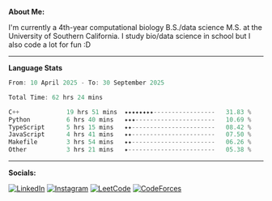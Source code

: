 **About Me:**

I'm currently a 4th-year computational biology B.S./data science M.S. at the University of Southern California. I study bio/data science in school but I also code a lot for fun :D

-------

**Language Stats**

<!--START_SECTION:waka-->

```c++
From: 10 April 2025 - To: 30 September 2025

Total Time: 62 hrs 24 mins

C++             19 hrs 51 mins  ✦✦✦✦✦✦✦✦-----------------   31.83 %
Python          6 hrs 40 mins   ✦✦✦----------------------   10.69 %
TypeScript      5 hrs 15 mins   ✦✦-----------------------   08.42 %
JavaScript      4 hrs 41 mins   ✦✦-----------------------   07.50 %
Makefile        3 hrs 54 mins   ✦✦-----------------------   06.26 %
Other           3 hrs 21 mins   ✦------------------------   05.38 %
```

<!--END_SECTION:waka-->

-------

**Socials:**

[![LinkedIn](https://img.shields.io/badge/LinkedIn-0077B5?style=for-the-badge&logo=linkedin&logoColor=white)](https://www.linkedin.com/in/alxyzhang/)
[![Instagram](https://img.shields.io/badge/Instagram-E4405F?style=for-the-badge&logo=instagram&logoColor=white)](https://www.instagram.com/zhanga.virus/)
[![LeetCode](https://img.shields.io/badge/-LeetCode-FFA116?style=for-the-badge&logo=LeetCode&logoColor=black)](https://leetcode.com/cppshooter/)
[![CodeForces](https://img.shields.io/badge/Codeforces-445f9d?style=for-the-badge&logo=Codeforces&logoColor=white)](https://codeforces.com/profile/alyzha)